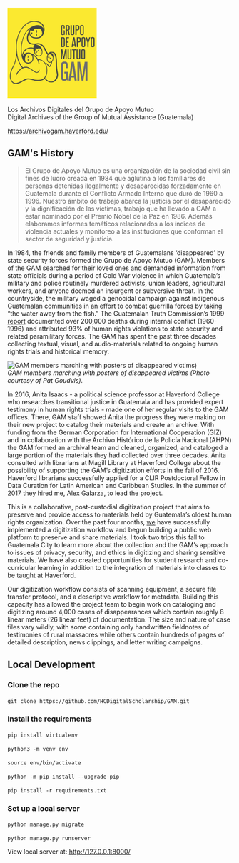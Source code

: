 <img style="border-bottom: 2px solid #ffec00; padding-top: 8px;" height= "200" width="200" src="https://github.com/HCDigitalScholarship/GAM/raw/master/gam_app/static/Logo_01.png" alt="GAM logo"/></a><br>

Los Archivos Digitales del Grupo de Apoyo Mutuo <br>
Digital Archives of the Group of Mutual Assistance (Guatemala) <br>
  
https://archivogam.haverford.edu/  

## GAM's History
>El Grupo de Apoyo Mutuo es una organización de la sociedad civil sin fines de lucro creada en 1984 que aglutina a los familiares de personas detenidas ilegalmente y desaparecidas forzadamente en Guatemala durante el Conflicto Armado Interno que duró de 1960 a 1996. Nuestro ámbito de trabajo abarca la justicia por el desaparecido y la dignificación de las víctimas, trabajo que ha llevado a GAM a estar nominado por el Premio Nobel de la Paz en 1986. Además elaboramos informes temáticos relacionados a los índices de violencia actuales y   monitoreo a las instituciones que conforman el sector de seguridad y justicia.

<p>In 1984, the friends and family members of Guatemalans ‘disappeared’ by state security forces formed the Grupo de Apoyo Mutuo (GAM). Members of the GAM searched for their loved ones and demanded information from state officials during a period of Cold War violence in which Guatemala’s military and police routinely murdered activists, union leaders, agricultural workers, and anyone deemed an insurgent or subversive threat. In the countryside, the military waged a genocidal campaign against indigenous Guatemalan communities in an effort to combat guerrilla forces by taking “the water away from the fish.” The Guatemalan Truth Commission’s 1999 <a href="https://www.usip.org/publications/1997/02/truth-commission-guatemala">report</a> documented over 200,000 deaths during internal conflict (1960-1996) and attributed 93% of human rights violations to state security and related paramilitary forces. The GAM has spent the past three decades collecting textual, visual, and audio-materials related to ongoing human rights trials and historical memory.</p>

<p><img src="http://ds.haverford.edu/gam-archive/images/marcha.jpg" alt="GAM members marching with posters of disappeared victims)" height="520.44" width="740"/><br>
<em>GAM members marching with posters of disappeared victims (Photo courtesy of Pat Goudvis).</em></p>

<p>In 2016, Anita Isaacs - a political science professor at Haverford College who researches transitional justice in Guatemala and has provided expert testimony in human rights trials - made one of her regular visits to the GAM offices. There, GAM staff showed Anita the progress they were making on their new project to catalog their materials and create an archive. With funding from the German Corporation for International Cooperation (GIZ) and in collaboration with the Archivo Histórico de la Policía Nacional (AHPN) the GAM formed an archival team and cleaned, organized, and cataloged a large portion of the materials they had collected over three decades. Anita consulted with librarians at Magill Library at Haverford College about the possibility of supporting the GAM’s digitization efforts in the fall of 2016. Haverford librarians successfully applied for a CLIR Postdoctoral Fellow in Data Curation for Latin American and Caribbean Studies. In the summer of 2017 they hired me, Alex Galarza, to lead the project.</p>

<p>This is a collaborative, post-custodial digitization project that aims to preserve and provide access to materials held by Guatemala’s oldest human rights organization. Over the past four months, <a href="http://ds.haverford.edu/gam-archive/people/">we</a> have successfully implemented a digitization workflow and begun building a public web platform to preserve and share materials. I took two trips this fall to Guatemala City to learn more about the collection and the GAM’s approach to issues of privacy, security, and ethics in digitizing and sharing sensitive materials. We have also created opportunities for student research and co-curricular learning in addition to the integration of materials into classes to be taught at Haverford.</p>

<p>Our digitization workflow consists of scanning equipment, a secure file transfer protocol, and a descriptive workflow for metadata. Building this capacity has allowed the project team to begin work on cataloging and digitizing around 4,000 cases of disappearances which contain roughly 8 linear meters (26 linear feet) of documentation. The size and nature of case files vary wildly, with some containing only handwritten fieldnotes of testimonies of rural massacres while others contain hundreds of pages of detailed description, news clippings, and letter writing campaigns.</p>

## Local Development
### Clone the repo

`git clone https://github.com/HCDigitalScholarship/GAM.git`

### Install the requirements

`pip install virtualenv`

`python3 -m venv env`

`source env/bin/activate`

`python -m pip install --upgrade pip`

`pip install -r requirements.txt`


### Set up a local server

`python manage.py migrate`

`python manage.py runserver`

View local server at: http://127.0.0.1:8000/

